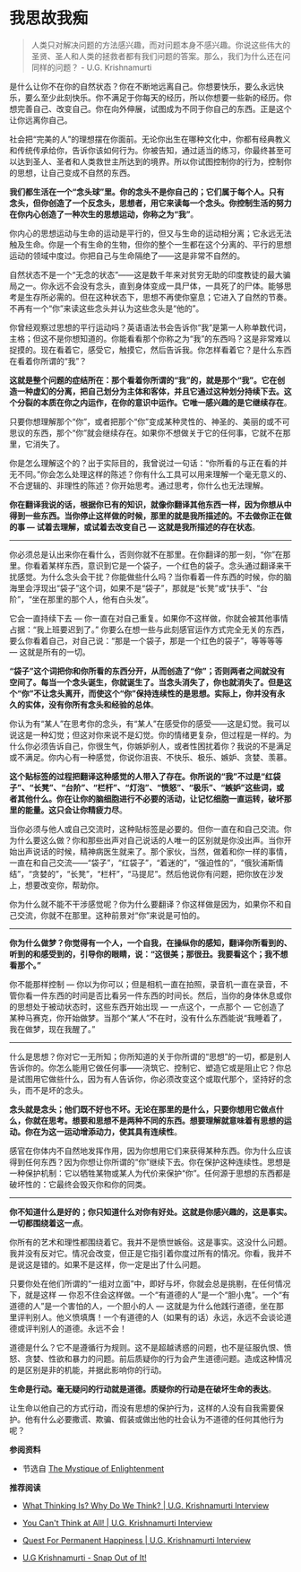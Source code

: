 # 我思故我痴


<!-- 无智亦无得．以无所得故．菩提萨埵。  - 《心经》 -->

<!-- > 我认为笛卡尔问了一个错误的问题，并以一种非常有趣的方式回答了这个问题，“我思故我在”。但他从来没问过你应该问的问题，就像印度哲学家建立的那样，如果你不思考，你在吗？            - U.G. Krishnamurti -->

> 人类只对解决问题的方法感兴趣，而对问题本身不感兴趣。你说这些伟大的圣贤、圣人和人类的拯救者都有我们问题的答案。那么，我们为什么还在问同样的问题？           - U.G. Krishnamurti

是什么让你不在你的自然状态？你在不断地远离自己。你想要快乐，要么永远快乐，要么至少此刻快乐。你不满足于你每天的经历，所以你想要一些新的经历。你想完善自己、改变自己。你在向外伸展，试图成为不同于你自己的东西。正是这个让你远离你自己。

社会把“完美的人”的理想摆在你面前。无论你出生在哪种文化中，你都有经典教义和传统传承给你，告诉你该如何行为。你被告知，通过适当的练习，你最终甚至可以达到圣人、圣者和人类救世主所达到的境界。所以你试图控制你的行为，控制你的思想，让自己变成不自然的东西。

**我们都生活在一个“念头球”里。你的念头不是你自己的；它们属于每个人。只有念头，但你创造了一个反念头，思想者，用它来读每一个念头。你控制生活的努力在你内心创造了一种次生的思想运动，你称之为“我”**。

你内心的思想运动与生命的运动是平行的，但又与生命的运动相分离；它永远无法触及生命。你是一个有生命的生物，但你的整个一生都在这个分离的、平行的思想运动的领域中度过。你把自己与生命隔绝了——这是非常不自然的。

自然状态不是一个“无念的状态”——这是数千年来对贫穷无助的印度教徒的最大骗局之一。你永远不会没有念头，直到身体变成一具尸体，一具死了的尸体。能够思考是生存所必需的。但在这种状态下，思想不再使你窒息；它进入了自然的节奏。不再有一个“你”来读这些念头并认为这些念头是“他的”。

你曾经观察过思想的平行运动吗？英语语法书会告诉你“我”是第一人称单数代词，主格；但这不是你想知道的。你能看看那个你称之为“我”的东西吗？这是非常难以捉摸的。现在看着它，感受它，触摸它，然后告诉我。你怎样看着它？是什么东西在看着你所谓的“我”？

**这就是整个问题的症结所在：那个看着你所谓的“我”的，就是那个“我”。它在创造一种虚幻的分离，把自己划分为主体和客体，并且它通过这种划分持续下去。这个分裂的本质在你之内运作，在你的意识中运作。它唯一感兴趣的是它继续存在**。

只要你想理解那个“你”，或者把那个“你”变成某种灵性的、神圣的、美丽的或不可思议的东西，那个“你”就会继续存在。如果你不想做关于它的任何事，它就不在那里，它消失了。

你是怎么理解这个的？出于实际目的，我曾说过一句话：“你所看的与正在看的并无不同。”你会怎么处理这样的陈述？你有什么工具可以用来理解一个毫无意义的、不合逻辑的、非理性的陈述？你开始思考。通过思考，你什么也无法理解。

**你在翻译我说的话，根据你已有的知识，就像你翻译其他东西一样，因为你想从中得到一些东西。当你停止这样做的时候，那里的就是我所描述的。不去做你正在做的事 — 试着去理解，或试着去改变自己 — 这就是我所描述的存在状态**。

---

你必须总是认出来你在看什么，否则你就不在那里。在你翻译的那一刻，“你”在那里。你看着某样东西，意识到它是一个袋子，一个红色的袋子。念头通过翻译来干扰感觉。为什么念头会干扰？你能做些什么吗？当你看着一件东西的时候，你的脑海里会浮现出“袋子”这个词，如果不是“袋子”，那就是“长凳”或“扶手”、“台阶”，“坐在那里的那个人，他有白头发”。

它会一直持续下去 — 你一直在对自己重复。如果你不这样做，你就会被其他事情占据：“我上班要迟到了。” 你要么在想一些与此刻感官运作方式完全无关的东西，要么你看着自己，对自己说：“那是一个袋子，那是一个红色的袋子”，等等等等 — 这就是所有的一切。

**“袋子”这个词把你和你所看的东西分开，从而创造了“你”；否则两者之间就没有空间了。每当一个念头诞生，你就诞生了。当念头消失了，你也就消失了。但是这个“你”不让念头离开，而使这个“你”保持连续性的是思想。实际上，你并没有永久的实体，没有你所有念头和经验的总体**。

你认为有“某人”在思考你的念头，有“某人”在感受你的感受——这是幻觉。我可以说这是一种幻觉；但这对你来说不是幻觉。你的情绪更复杂，但过程是一样的。为什么你必须告诉自己，你很生气，你嫉妒别人，或者性困扰着你？我说的不是满足或不满足。你内心有一种感觉，你说你沮丧、不快乐、极乐、嫉妒、贪婪、羡慕。

**这个贴标签的过程把翻译这种感觉的人带入了存在。你所说的“我”不过是“红袋子”、“长凳”、“台阶”、“栏杆”、“灯泡”、“愤怒”、“极乐”、“嫉妒”这些词，或者其他什么。你在让你的脑细胞进行不必要的活动，让记忆细胞一直运转，破坏那里的能量。这只会让你精疲力尽**。

当你必须与他人或自己交流时，这种贴标签是必要的。但你一直在和自己交流。你为什么要这么做？你和那些出声对自己说话的人唯一的区别就是你没出声。当你开始出声说话的时候，精神病医生就来了。那个家伙，当然，做着和你一样的事情，一直在和自己交流——“袋子”，“红袋子”，“着迷的”，“强迫性的”，“俄狄浦斯情结”，“贪婪的”，“长凳”，“栏杆”，“马提尼”。然后他说你有问题，把你放在沙发上，想要改变你，帮助你。

你为什么就不能不干涉感觉呢？你为什么要翻译？你这样做是因为，如果你不和自己交流，你就不在那里。这种前景对“你”来说是可怕的。

---

**你为什么做梦？你觉得有一个人，一个自我，在操纵你的感知，翻译你所看到的、听到的和感受到的，引导你的眼睛，说：“这很美；那很丑。我要看这个；我不想看那个。”** 

你不能那样控制 — 你以为你可以；但是相机一直在拍照，录音机一直在录音，不管你看一件东西的时间是否比看另一件东西的时间长。然后，当你的身体休息或你的思想处于被动状态时，这些东西开始出现 — 一点这个，一点那个 — 它创造了某种马赛克，你开始做梦。当那个“某人”不在时，没有什么东西能说“我睡着了，我在做梦，现在我醒了。”

---

什么是思想？你对它一无所知；你所知道的关于你所谓的“思想”的一切，都是别人告诉你的。你怎么能用它做任何事——浇筑它、控制它、塑造它或是阻止它？你总是试图用它做些什么，因为有人告诉你，你必须改变这个或取代那个，坚持好的念头，而不是坏的念头。

**念头就是念头；他们既不好也不坏。无论在那里的是什么，只要你想用它做点什么，你就在思考。想要和思想不是两种不同的东西。想要理解就意味着有思想的运动。你在为这一运动增添动力，使其具有连续性**。

感官在你体内不自然地发挥作用，因为你想用它们来获得某种东西。你为什么应该得到任何东西？因为你想让你所谓的“你”继续下去。你在保护这种连续性。思想是一种保护机制：它以牺牲某物或某人为代价来保护“你”。任何源于思想的东西都是破坏性的：它最终会毁灭你和你的同类。

---

**你不知道什么是好的；你只知道什么对你有好处。这就是你感兴趣的，这是事实。一切都围绕着这一点**。

你所有的艺术和理性都围绕着它。我并不是愤世嫉俗。这是事实。这没什么问题。我并没有反对它。情况会改变，但正是它指引着你度过所有的情况。你看，我并不是说这是错的。如果不是这样，你一定是出了什么问题。

只要你处在他们所谓的“一组对立面”中，即好与坏，你就会总是挑剔，在任何情况下，就是这样 — 你忍不住会这样做。一个“有道德的人”是一个“胆小鬼”。一个“有道德的人”是一个害怕的人，一个胆小的人 — 这就是为什么他践行道德，坐在那里评判别人。他义愤填膺！一个有道德的人（如果有的话）永远，永远不会谈论道德或评判别人的道德。永远不会！

道德是什么？它不是遵循行为规则。这不是超越诱惑的问题，也不是征服仇恨、愤怒、贪婪、性欲和暴力的问题。前后质疑你的行为会产生道德问题。造成这种情况的是区别是非的机能，并据此影响你的行动。

**生命是行动。毫无疑问的行动就是道德。质疑你的行动是在破坏生命的表达**。

让生命以他自己的方式行动，而没有思想的保护行为，这样的人没有自我需要保护。他有什么必要撒谎、欺骗、假装或做出他的社会认为不道德的任何其他行为呢？

**参阅资料**

- 节选自 [The Mystique of Enlightenment](https://www.holybooks.com/wp-content/uploads/U.G.-Krishnamurti-The-Mystique-of-Enlightenment.pdf)

**推荐阅读**

- [What Thinking Is? Why Do We Think? | U.G. Krishnamurti Interview](https://www.youtube.com/watch?v=9olyqhwf2y4)

<!-- 这里揭示了一个朴素的真理，念头创建了人类的社会结构 -->

- [You Can't Think at All! | U.G. Krishnamurti Interview](https://www.youtube.com/watch?v=HKhWl9JfgYY)

- [Quest For Permanent Happiness | U.G. Krishnamurti Interview](https://www.youtube.com/watch?v=d_B8_A-RSIY)

- [U.G Krishnamurti - Snap Out of It!](https://www.youtube.com/watch?v=1exoQ3W-6E4)
